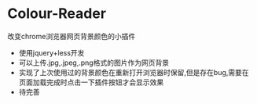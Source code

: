 # Colour-Reader
改变chrome浏览器网页背景颜色的小插件
- 使用jquery+less开发
- 可以上传.jpg,.jpeg,.png格式的图片作为网页背景
- 实现了上次使用过的背景颜色在重新打开浏览器时保留,但是存在bug,需要在页面加载完成时点击一下插件按钮才会显示效果
- 待完善